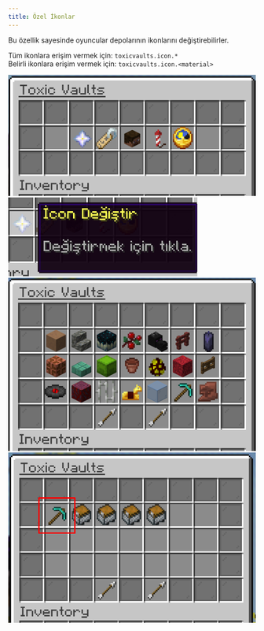 ```yaml
---
title: Özel İkonlar
---
```


Bu özellik sayesinde oyuncular depolarının ikonlarını değiştirebilirler.

Tüm ikonlara erişim vermek için: `toxicvaults.icon.*`<br>
Belirli ikonlara erişim vermek için: `toxicvaults.icon.<material>`

![Manage GUI](/src/assets/toxicvaults/manage.png "Manage GUI")
![Icon GUI](/src/assets/toxicvaults/custom-icons/icon.png "Icon GUI")
![Icons GUI](/src/assets/toxicvaults/custom-icons/icons.png "Icons GUI")
![Icon Preview](/src/assets/toxicvaults/custom-icons/icon-preview.png "Icon Preview")

